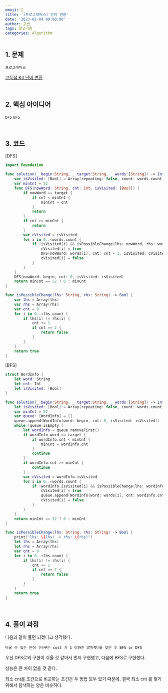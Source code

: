 ```yaml
---
emoji: 🧶
title: '[프로그래머스] 단어 변환'
date: '2023-02-04 00:00:00'
author: 고반
tags: 알고리즘
categories: Algorithm
---
```


## 1. 문제

`프로그래머스`

[고득점 Kit 단어 변환](https://school.programmers.co.kr/learn/courses/30/lessons/43163?language=swift)


<br/>

## 2. 핵심 아이디어

`DFS` `BFS`

<br/>

## 3. 코드

[DFS]
```swift
import Foundation

func solution(_ begin:String, _ target:String, _ words:[String]) -> Int {
    var isVisited: [Bool] = Array(repeating: false, count: words.count)
    var minCnt = 52
    func DFS(nowWord: String, cnt: Int, isVisited: [Bool]) {
        if nowWord == target {
            if cnt < minCnt {
                minCnt = cnt
            }
            return
        }
        if cnt >= minCnt {
            return
        }
        var cVisited = isVisited
        for i in 0..<words.count {
            if !isVisited[i] && isPossibleChange(lhs: nowWord, rhs: words[i]) {
                cVisited[i] = true
                DFS(nowWord: words[i], cnt: cnt + 1, isVisited: cVisited)
                cVisited[i] = false
            }
        }
    }
    DFS(nowWord: begin, cnt: 0, isVisited: isVisited)
    return minCnt == 52 ? 0 : minCnt
}

func isPossibleChange(lhs: String, rhs: String) -> Bool {
    var lhs = Array(lhs)
    var rhs = Array(rhs)
    var cnt = 0
    for i in 0..<lhs.count {
        if lhs[i] != rhs[i] {
            cnt += 1
            if cnt == 2 {
                return false
            }
        }
    }
    return true
}

```

[BFS]

```swift
struct WordInfo {
    let word: String
    let cnt: Int
    let isVisited: [Bool]
}

func solution(_ begin:String, _ target:String, _ words:[String]) -> Int {
    let isVisited: [Bool] = Array(repeating: false, count: words.count)
    var minCnt = 52
    var queue: [WordInfo] = []
    queue.append(WordInfo(word: begin, cnt: 0, isVisited: isVisited))
    while !queue.isEmpty {
        let wordInfo = queue.removeFirst()
        if wordInfo.word == target {
            if wordInfo.cnt < minCnt {
                minCnt = wordInfo.cnt
            }
            continue
        }
        if wordInfo.cnt >= minCnt {
            continue
        }
        var cVisited = wordInfo.isVisited
        for i in 0..<words.count {
            if !wordInfo.isVisited[i] && isPossibleChange(lhs: wordInfo.word, rhs: words[i]) {
                cVisited[i] = true
                queue.append(WordInfo(word: words[i], cnt: wordInfo.cnt + 1, isVisited: cVisited))
                cVisited[i] = false
            }
        }
    }
    return minCnt == 52 ? 0 : minCnt
}

func isPossibleChange(lhs: String, rhs: String) -> Bool {
    print("lhs: \(lhs) -> rhs: \(rhs)")
    let lhs = Array(lhs)
    let rhs = Array(rhs)
    var cnt = 0
    for i in 0..<lhs.count {
        if lhs[i] != rhs[i] {
            cnt += 1
            if cnt == 2 {
                return false
            }
        }
    }
    return true
}

```

<br/>

## 4. 풀이 과정

다음과 같이 풀면 되겠다고 생각했다.

    바꿀 수 있는 단어 (바꾸는 cost 가 1 이하인 알파벳)를 찾은 후 BFS or DFS

우선 DFS로의 구현이 쉬울 것 같아서 먼저 구현했고, 다음에 BFS로 구현했다.

성능은 큰 차이 없을 것 같다. 

최소 cnt를 조건으로 비교하는 조건은 두 방법 모두 있기 때문에, 결국 최소 cnt 를 찾기위해서 탐색하는 양은 비슷하다.

<br/>


```toc

```
